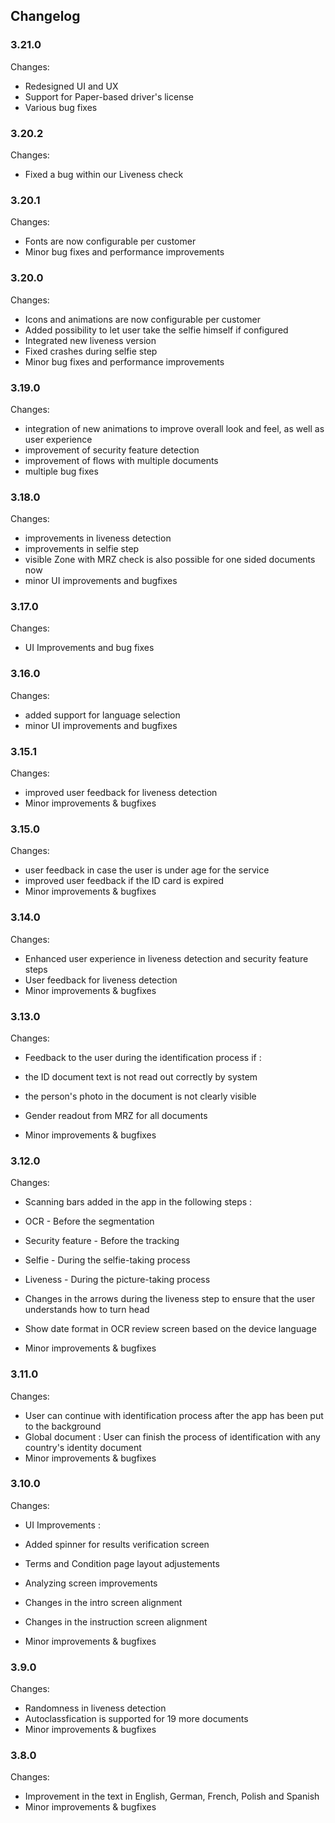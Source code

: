 ## Changelog

### 3.21.0
Changes:
-  Redesigned UI and UX
-  Support for Paper-based driver's license
-  Various bug fixes

### 3.20.2
Changes:
-  Fixed a bug within our Liveness check

### 3.20.1
Changes:
-  Fonts are now configurable per customer
- Minor bug fixes and performance improvements

### 3.20.0  
Changes:
- Icons and animations are now configurable per customer
- Added possibility to let user take the selfie himself if configured
- Integrated new liveness version
- Fixed crashes during selfie step
- Minor bug fixes and performance improvements

### 3.19.0  
Changes:
- integration of new animations to improve overall look and feel, as well as user experience
- improvement of security feature detection
- improvement of flows with multiple documents
- multiple bug fixes

### 3.18.0  
Changes:
- improvements in liveness detection
- improvements in selfie step
- visible Zone with MRZ check is also possible for one sided documents now
- minor UI improvements and bugfixes

### 3.17.0  
Changes:
- UI Improvements and bug fixes

### 3.16.0  
Changes:
- added support for language selection
- minor UI improvements and bugfixes

### 3.15.1  
Changes:
- improved user feedback for liveness detection
- Minor improvements & bugfixes


### 3.15.0  
Changes:
- user feedback in case the user is under age for the service
- improved user feedback if the ID card is expired
- Minor improvements & bugfixes


### 3.14.0  
Changes:
- Enhanced user experience in liveness detection and security feature steps
- User feedback for liveness detection
- Minor improvements & bugfixes

### 3.13.0  
Changes:
-  Feedback to the user during the identification process if : 
- the ID document text is not read out correctly by system
- the person's photo in the document is not clearly visible

- Gender readout from MRZ for all documents
- Minor improvements & bugfixes

### 3.12.0  
Changes:
-  Scanning bars added in the app in the following steps :
- OCR - Before the segmentation
- Security feature - Before the tracking
- Selfie - During the selfie-taking process
- Liveness - During the picture-taking process

- Changes in the arrows during the liveness step to ensure that the user understands how to turn head
- Show date format in OCR review screen based on the device language
- Minor improvements & bugfixes


### 3.11.0  
Changes:
- User can continue with identification process after the app has been put to the background
- Global document : User can finish the process of identification with any country's identity document
- Minor improvements & bugfixes

### 3.10.0  
Changes:
- UI Improvements :
- Added spinner for results verification screen
- Terms and Condition page layout adjustements
- Analyzing screen improvements
- Changes in the intro screen alignment
- Changes in the instruction screen alignment

- Minor improvements & bugfixes

### 3.9.0  
Changes:
- Randomness in liveness detection
- Autoclassfication is supported for 19 more documents
- Minor improvements & bugfixes


### 3.8.0  
Changes:
- Improvement in the text in English, German, French, Polish and Spanish
- Minor improvements & bugfixes
